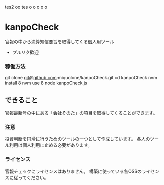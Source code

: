 tes2
oo
tes
o
o
o
o
o

# kanpoCheck
官報の中から決算短信要旨を取得してくる個人用ツール


 * プルリク歓迎


### 稼働方法
  git clone git@github.com:miquolone/kanpoCheck.git
  cd kanpoCheck
  nvm install 8
  nvm use 8
  node kanpoCheck.js

## できること
官報最新号の中にある「会社そのた」の項目を取得してくることができます。

### 注意
投資判断を円滑に行うためのツールの一つとして作成しています。
各人のツール利用は個人利用に止める必要があります。


### ライセンス
官報チェックにライセンスはありません。
構築に使っている各OSSのライセンスに従ってください。
